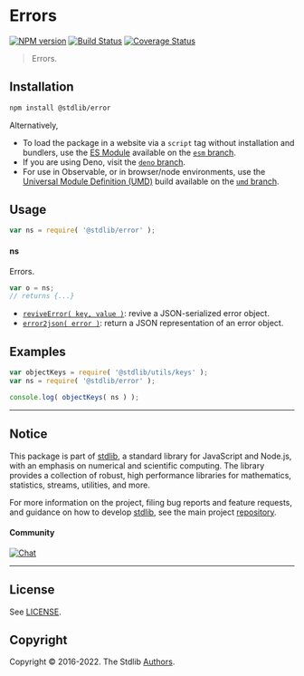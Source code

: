 <!--

@license Apache-2.0

Copyright (c) 2018 The Stdlib Authors.

Licensed under the Apache License, Version 2.0 (the "License");
you may not use this file except in compliance with the License.
You may obtain a copy of the License at

   http://www.apache.org/licenses/LICENSE-2.0

Unless required by applicable law or agreed to in writing, software
distributed under the License is distributed on an "AS IS" BASIS,
WITHOUT WARRANTIES OR CONDITIONS OF ANY KIND, either express or implied.
See the License for the specific language governing permissions and
limitations under the License.

-->

# Errors

[![NPM version][npm-image]][npm-url] [![Build Status][test-image]][test-url] [![Coverage Status][coverage-image]][coverage-url] <!-- [![dependencies][dependencies-image]][dependencies-url] -->

> Errors.

<section class="installation">

## Installation

```bash
npm install @stdlib/error
```

Alternatively,

-   To load the package in a website via a `script` tag without installation and bundlers, use the [ES Module][es-module] available on the [`esm` branch][esm-url].
-   If you are using Deno, visit the [`deno` branch][deno-url].
-   For use in Observable, or in browser/node environments, use the [Universal Module Definition (UMD)][umd] build available on the [`umd` branch][umd-url].

</section>

<section class="usage">

## Usage

```javascript
var ns = require( '@stdlib/error' );
```

#### ns

Errors.

```javascript
var o = ns;
// returns {...}
```

<!-- <toc pattern="*"> -->

<div class="namespace-toc">

-   <span class="signature">[`reviveError( key, value )`][@stdlib/error/reviver]</span><span class="delimiter">: </span><span class="description">revive a JSON-serialized error object.</span>
-   <span class="signature">[`error2json( error )`][@stdlib/error/to-json]</span><span class="delimiter">: </span><span class="description">return a JSON representation of an error object.</span>

</div>

<!-- </toc> -->

</section>

<!-- /.usage -->

<section class="examples">

## Examples

<!-- TODO: better examples -->

<!-- eslint no-undef: "error" -->

```javascript
var objectKeys = require( '@stdlib/utils/keys' );
var ns = require( '@stdlib/error' );

console.log( objectKeys( ns ) );
```

</section>

<!-- /.examples -->

<!-- Section for related `stdlib` packages. Do not manually edit this section, as it is automatically populated. -->

<section class="related">

</section>

<!-- /.related -->

<!-- Section for all links. Make sure to keep an empty line after the `section` element and another before the `/section` close. -->


<section class="main-repo" >

* * *

## Notice

This package is part of [stdlib][stdlib], a standard library for JavaScript and Node.js, with an emphasis on numerical and scientific computing. The library provides a collection of robust, high performance libraries for mathematics, statistics, streams, utilities, and more.

For more information on the project, filing bug reports and feature requests, and guidance on how to develop [stdlib][stdlib], see the main project [repository][stdlib].

#### Community

[![Chat][chat-image]][chat-url]

---

## License

See [LICENSE][stdlib-license].


## Copyright

Copyright &copy; 2016-2022. The Stdlib [Authors][stdlib-authors].

</section>

<!-- /.stdlib -->

<!-- Section for all links. Make sure to keep an empty line after the `section` element and another before the `/section` close. -->

<section class="links">

[npm-image]: http://img.shields.io/npm/v/@stdlib/error.svg
[npm-url]: https://npmjs.org/package/@stdlib/error

[test-image]: https://github.com/stdlib-js/error/actions/workflows/test.yml/badge.svg?branch=main
[test-url]: https://github.com/stdlib-js/error/actions/workflows/test.yml?query=branch:main

[coverage-image]: https://img.shields.io/codecov/c/github/stdlib-js/error/main.svg
[coverage-url]: https://codecov.io/github/stdlib-js/error?branch=main

<!--

[dependencies-image]: https://img.shields.io/david/stdlib-js/error.svg
[dependencies-url]: https://david-dm.org/stdlib-js/error/main

-->

[umd]: https://github.com/umdjs/umd
[es-module]: https://developer.mozilla.org/en-US/docs/Web/JavaScript/Guide/Modules

[deno-url]: https://github.com/stdlib-js/error/tree/deno
[umd-url]: https://github.com/stdlib-js/error/tree/umd
[esm-url]: https://github.com/stdlib-js/error/tree/esm

[chat-image]: https://img.shields.io/gitter/room/stdlib-js/stdlib.svg
[chat-url]: https://gitter.im/stdlib-js/stdlib/

[stdlib]: https://github.com/stdlib-js/stdlib

[stdlib-authors]: https://github.com/stdlib-js/stdlib/graphs/contributors

[stdlib-license]: https://raw.githubusercontent.com/stdlib-js/error/main/LICENSE

<!-- <toc-links> -->

[@stdlib/error/reviver]: https://github.com/stdlib-js/error/tree/main/reviver

[@stdlib/error/to-json]: https://github.com/stdlib-js/error/tree/main/to-json

<!-- </toc-links> -->

</section>

<!-- /.links -->
